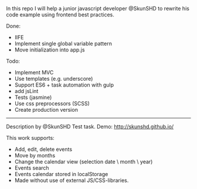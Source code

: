 In this repo I will help a junior javascript developer @SkunSHD to rewrite his code example using frontend best practices.

Done:
- IIFE
- Implement single global variable pattern
- Move initialization into app.js


Todo:
- Implement MVC
- Use templates (e.g. underscore)
- Support ES6 + task automation with gulp
- add jsLint
- Tests (jasmine)
- Use css preprocessors (SCSS)
- Create production version

----

Description by @SkunSHD
Test task.
Demo: http://skunshd.github.io/

This work supports:
- Add, edit, delete events
- Move by months
- Change the calendar view (selection date \ month \ year)
- Events search
- Events calendar stored in localStorage
- Made without use of external JS/CSS-libraries.
